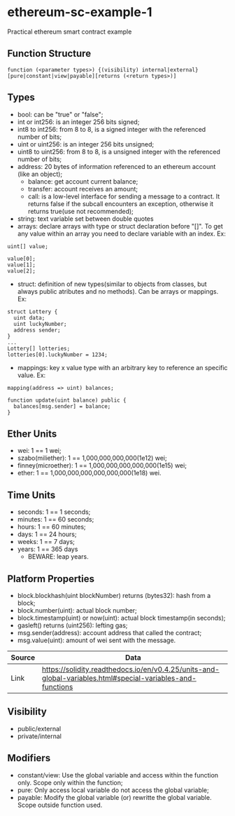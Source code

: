 # ethereum-sc-example-1
Practical ethereum smart contract example

## Function Structure

```
function (<parameter types>) {(visibility) internal|external}
[pure|constant|view|payable][returns (<return types>)]
```

## Types

* bool: can be "true" or "false";
* int or int256: is an integer 256 bits signed;
* int8 to int256: from 8 to 8, is a signed integer with the referenced number of bits;
* uint or uint256: is an integer 256 bits unsigned;
* uint8 to uint256: from 8 to 8, is a unsigned integer with the referenced number of bits;
* address: 20 bytes of information referenced to an ethereum account (like an object);
  * balance: get account current balance;
  * transfer: account receives an amount;
  * call:  is a low-level interface for sending a message to a contract. It returns false if the subcall encounters an exception, otherwise it returns true(use not recommended);
* string: text variable set between double quotes
* arrays: declare arrays with type or struct declaration before "[]". To get any value within an array you need to declare variable with an index. Ex:
```
uint[] value;

value[0];
value[1];
value[2];
```
* struct: definition of new types(similar to objects from classes, but always public atributes and no methods). Can be arrays or mappings. Ex:
```
struct Lottery {
  uint data;
  uint luckyNumber;
  address sender;
}
...
Lottery[] lotteries;
lotteries[0].luckyNumber = 1234;
```
* mappings: key x value type with an arbitrary key to reference an specific value. Ex:
```
mapping(address => uint) balances;

function update(uint balance) public {
  balances[msg.sender] = balance;
}
```

## Ether Units

* wei: 1 == 1 wei;
* szabo(miliether): 1 == 1,000,000,000,000(1e12) wei;
* finney(microether): 1 == 1,000,000,000,000,000(1e15) wei;
* ether: 1 == 1,000,000,000,000,000,000(1e18) wei.

## Time Units

* seconds: 1 == 1 seconds;
* minutes: 1 == 60 seconds;
* hours: 1 == 60 minutes;
* days: 1 == 24 hours;
* weeks: 1 == 7 days;
* years: 1 == 365 days
  * BEWARE: leap years.

## Platform Properties

* block.blockhash(uint blockNumber) returns (bytes32): hash from a block;
* block.number(uint): actual block number;
* block.timestamp(uint) or now(uint): actual block timestamp(in seconds);
* gasleft() returns (uint256): lefting gas;
* msg.sender(address): account address that called the contract;
* msg.value(uint): amount of wei sent with the message.

Source  | Data
------------- | -------------
Link  | <https://solidity.readthedocs.io/en/v0.4.25/units-and-global-variables.html#special-variables-and-functions>

## Visibility

* public/external
* private/internal

## Modifiers

* constant/view: Use the global variable and access within the function only. Scope only within the function;
* pure: Only access local variable do not access the global variable;
* payable: Modify the global variable (or) rewritte the global variable. Scope outside function used.

